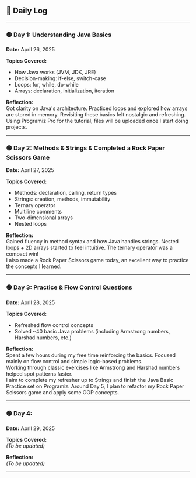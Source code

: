 ## 📘 Daily Log

---

### 🟢 Day 1: Understanding Java Basics  
**Date:** April 26, 2025  

**Topics Covered:**
- How Java works (JVM, JDK, JRE)
- Decision-making: if-else, switch-case
- Loops: for, while, do-while
- Arrays: declaration, initialization, iteration

**Reflection:**  
Got clarity on Java's architecture. Practiced loops and explored how arrays are stored in memory. Revisiting these basics felt nostalgic and refreshing.  
Using Programiz Pro for the tutorial, files will be uploaded once I start doing projects.

---

### 🟢 Day 2: Methods & Strings & Completed a Rock Paper Scissors Game  
**Date:** April 27, 2025  

**Topics Covered:**
- Methods: declaration, calling, return types
- Strings: creation, methods, immutability
- Ternary operator
- Multiline comments
- Two-dimensional arrays
- Nested loops

**Reflection:**  
Gained fluency in method syntax and how Java handles strings. Nested loops + 2D arrays started to feel intuitive. The ternary operator was a compact win!  
I also made a Rock Paper Scissors game today, an excellent way to practice the concepts I learned.

---

### 🟢 Day 3: Practice & Flow Control Questions  
**Date:** April 28, 2025  

**Topics Covered:**
- Refreshed flow control concepts
- Solved ~40 basic Java problems (including Armstrong numbers, Harshad numbers, etc.)

**Reflection:**  
Spent a few hours during my free time reinforcing the basics. Focused mainly on flow control and simple logic-based problems.  
Working through classic exercises like Armstrong and Harshad numbers helped spot patterns faster.  
I aim to complete my refresher up to Strings and finish the Java Basic Practice set on Programiz. Around Day 5, I plan to refactor my Rock Paper Scissors game and apply some OOP concepts.

---

### 🟢 Day 4:  
**Date:** April 29, 2025  

**Topics Covered:**  
_(To be updated)_  

**Reflection:**  
_(To be updated)_

---
